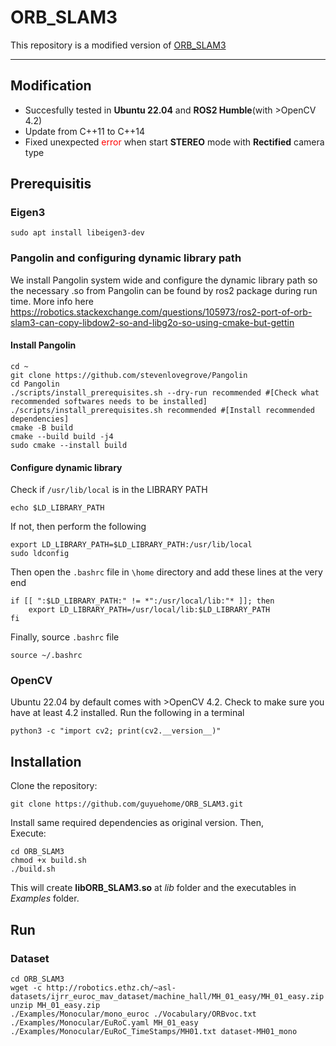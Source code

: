 # ORB_SLAM3

This repository is a modified version of [ORB_SLAM3](https://github.com/UZ-SLAMLab/ORB_SLAM3)  

--- 

## Modification
- Succesfully tested in **Ubuntu 22.04** and **ROS2 Humble**(with >OpenCV 4.2)
- Update from C++11 to C++14
- Fixed unexpected <span style="color:red">error</span> when start **STEREO** mode with **Rectified** camera type


## Prerequisitis

### Eigen3

```
sudo apt install libeigen3-dev
```

### Pangolin and configuring dynamic library path

We install Pangolin system wide and configure the dynamic library path so the necessary .so from Pangolin can be found by ros2 package during run time. More info here https://robotics.stackexchange.com/questions/105973/ros2-port-of-orb-slam3-can-copy-libdow2-so-and-libg2o-so-using-cmake-but-gettin

#### Install Pangolin

```
cd ~
git clone https://github.com/stevenlovegrove/Pangolin
cd Pangolin
./scripts/install_prerequisites.sh --dry-run recommended #[Check what recommended softwares needs to be installed]
./scripts/install_prerequisites.sh recommended #[Install recommended dependencies]
cmake -B build
cmake --build build -j4
sudo cmake --install build
```

#### Configure dynamic library

Check if ```/usr/lib/local``` is in the LIBRARY PATH

```
echo $LD_LIBRARY_PATH
```

If not, then perform the following 

```
export LD_LIBRARY_PATH=$LD_LIBRARY_PATH:/usr/lib/local
sudo ldconfig
```

Then open the ```.bashrc``` file in ```\home``` directory and add these lines at the very end

```
if [[ ":$LD_LIBRARY_PATH:" != *":/usr/local/lib:"* ]]; then
    export LD_LIBRARY_PATH=/usr/local/lib:$LD_LIBRARY_PATH
fi
```

Finally, source ```.bashrc``` file 

```
source ~/.bashrc
```

### OpenCV

Ubuntu 22.04 by default comes with >OpenCV 4.2. Check to make sure you have at least 4.2 installed. Run the following in a terminal

```
python3 -c "import cv2; print(cv2.__version__)" 
```

## Installation
Clone the repository:
```
git clone https://github.com/guyuehome/ORB_SLAM3.git
```

Install same required dependencies as original version. Then,  
Execute:
```
cd ORB_SLAM3
chmod +x build.sh
./build.sh
```
This will create **libORB_SLAM3.so**  at *lib* folder and the executables in *Examples* folder.

## Run

### Dataset
```
cd ORB_SLAM3
wget -c http://robotics.ethz.ch/~asl-datasets/ijrr_euroc_mav_dataset/machine_hall/MH_01_easy/MH_01_easy.zip
unzip MH_01_easy.zip
./Examples/Monocular/mono_euroc ./Vocabulary/ORBvoc.txt ./Examples/Monocular/EuRoC.yaml MH_01_easy ./Examples/Monocular/EuRoC_TimeStamps/MH01.txt dataset-MH01_mono
```



